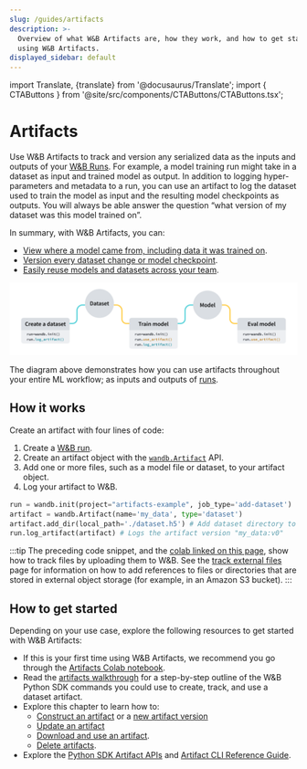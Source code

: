 ```yaml
---
slug: /guides/artifacts
description: >-
  Overview of what W&B Artifacts are, how they work, and how to get started
  using W&B Artifacts.
displayed_sidebar: default
---
```

import Translate, {translate} from '@docusaurus/Translate';
import { CTAButtons } from '@site/src/components/CTAButtons/CTAButtons.tsx';

# Artifacts

<CTAButtons productLink="https://wandb.ai/wandb/arttest/artifacts/model/iv3_trained/5334ab69740f9dda4fed/lineage" colabLink="https://colab.research.google.com/github/wandb/examples/blob/master/colabs/wandb-artifacts/Pipeline_Versioning_with_W%26B_Artifacts.ipynb"/>

Use W&B Artifacts to track and version any serialized data as the inputs and outputs of your [W&B Runs](../runs/intro.md). For example, a model training run might take in a dataset as input and trained model as output. In addition to logging hyper-parameters and metadata to a run, you can use an artifact to log the dataset used to train the model as input and the resulting model checkpoints as outputs. You will always be able answer the question “what version of my dataset was this model trained on”.

In summary, with W&B Artifacts, you can:
* [View where a model came from, including data it was trained on](./explore-and-traverse-an-artifact-graph.md).
* [Version every dataset change or model checkpoint](./create-a-new-artifact-version.md).
* [Easily reuse models and datasets across your team](./download-and-use-an-artifact.md).

![](/images/artifacts/artifacts_landing_page2.png)


The diagram above demonstrates how you can use artifacts throughout your entire ML workflow; as inputs and outputs of [runs](../runs/intro.md). 

## How it works

Create an artifact with four lines of code:
1. Create a [W&B run](../runs/intro.md).
2. Create an artifact object with the [`wandb.Artifact`](../../ref/python/artifact.md) API.
3. Add one or more files, such as a model file or dataset, to your artifact object. 
4. Log your artifact to W&B.


```python showLineNumbers
run = wandb.init(project="artifacts-example", job_type='add-dataset')
artifact = wandb.Artifact(name='my_data', type='dataset')
artifact.add_dir(local_path='./dataset.h5') # Add dataset directory to artifact
run.log_artifact(artifact) # Logs the artifact version "my_data:v0"
```

:::tip
The preceding code snippet, and the [colab linked on this page](https://colab.research.google.com/github/wandb/examples/blob/master/colabs/wandb-artifacts/Artifacts_Quickstart_with_W&B.ipynb), show how to track files by uploading them to W&B. See the [track external files](./track-external-files.md) page for information on how to add references to files or directories that are stored in external object storage (for example, in an Amazon S3 bucket). 
:::

## How to get started

Depending on your use case, explore the following resources to get started with W&B Artifacts:

* If this is your first time using W&B Artifacts, we recommend you go through the [Artifacts Colab notebook](https://colab.research.google.com/github/wandb/examples/blob/master/colabs/wandb-artifacts/Artifacts_Quickstart_with_W&B.ipynb#scrollTo=fti9TCdjOfHT).
* Read the [artifacts walkthrough](./artifacts-walkthrough.md) for a step-by-step outline of the W&B Python SDK commands you could use to create, track, and use a dataset artifact.
* Explore this chapter to learn how to:
  * [Construct an artifact](./construct-an-artifact.md) or a [new artifact version](./create-a-new-artifact-version.md)
  * [Update an artifact](./update-an-artifact.md)
  * [Download and use an artifact](./download-and-use-an-artifact.md).
  * [Delete artifacts](./delete-artifacts.md).
* Explore the [Python SDK Artifact APIs](../../ref/python/artifact.md) and [Artifact CLI Reference Guide](../../ref/cli/wandb-artifact/README.md).

